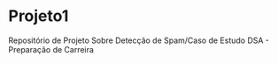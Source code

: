 # Projeto1
Repositório de Projeto Sobre Detecção de Spam/Caso de Estudo DSA - Preparação de Carreira
